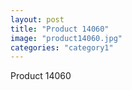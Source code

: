 ```yaml
---
layout: post
title: "Product 14060"
image: "product14060.jpg"
categories: "category1"
---
```

Product 14060
